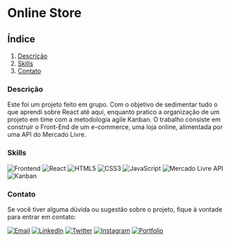 # Online Store

## Índice

1. [Descrição](#descrição)
2. [Skills](#skills)
3. [Contato](#contato)

### Descrição

Este foi um projeto feito em grupo. Com o objetivo de sedimentar tudo o que aprendi sobre React até aqui, enquanto pratico a organização de um projeto em time com a metodologia agile Kanban. O trabalho consiste em construir o Front-End de um e-commerce, uma loja online, alimentada por uma API do Mercado Livre.

### Skills

![Frontend](https://img.shields.io/badge/Frontend-333333?style=for-the-badge) ![React](https://img.shields.io/badge/React-61DAFB?style=for-the-badge&logo=react&logoColor=black) ![HTML5](https://img.shields.io/badge/HTML5-E34F26?style=for-the-badge&logo=html5&logoColor=white) ![CSS3](https://img.shields.io/badge/CSS3-1572B6?style=for-the-badge&logo=css3&logoColor=white) ![JavaScript](https://img.shields.io/badge/JavaScript-F7DF1E?style=for-the-badge&logo=javascript&logoColor=black) ![Mercado Livre API](https://img.shields.io/badge/Mercado_Livre_API-3483FA?style=for-the-badge) ![Kanban](https://img.shields.io/badge/Kanban-0052CC?style=for-the-badge)

### Contato

Se você tiver alguma dúvida ou sugestão sobre o projeto, fique à vontade para entrar em contato:

[![Email](https://img.shields.io/badge/Email-D14836?style=for-the-badge&logo=gmail&logoColor=white)](mailto:righigordev@gmail.com)
[![LinkedIn](https://img.shields.io/badge/LinkedIn-0077B5?style=for-the-badge&logo=linkedin&logoColor=white)](https://www.linkedin.com/in/igor-righi/) [![Twitter](https://img.shields.io/badge/Twitter-1DA1F2?style=for-the-badge&logo=twitter&logoColor=white)](https://twitter.com/righigor) [![Instagram](https://img.shields.io/badge/Instagram-E4405F?style=for-the-badge&logo=instagram&logoColor=white)](https://www.instagram.com/righigor/) [![Portfolio](https://img.shields.io/badge/Portfolio-9cf?style=for-the-badge&logo=appveyor&logoColor=white)](https://righigordev.netlify.app/)
